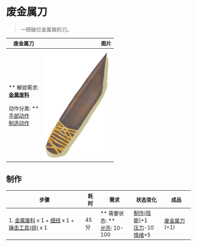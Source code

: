 # 废金属刀  
> 一把破烂金属做的刀。  
  
  废金属刀  |   图片   
 ----  |  ----:   
 ** 解锁需求: **<br>[金属废料](MetalScrap.md)<br><br>** 动作分类: **<br>[手部动作](HandAction.md)<br>[制造动作](CraftAction.md)  |  <img decoding="async" src="Sprite/ScrapKnife.png" href="a.md" style="max-width:300px;max-height:300px;">   
  
## 制作  
步骤  |  耗时  |  需求  |  状态变化  |  成品  
----  |  ----  |  ----  |  ----  |  ----  
1. [金属废料](MetalScrap.md) x 1 + [细线](CordFiber.md) x 1 + [锤击工具(组)](GpTag_Hammer.md) x 1  |  45分  |  ** 需要状态: **<br>[光亮](Light.md): 10-100  |  [制作(技能)](Skill_Crafting.md)+1<br>[压力](Stress.md)-10<br>[情绪](Morale.md)+5  |  [废金属刀](KnifeScrap.md)(+1)  


<script>document.title="废金属刀 - 卡牌生存百科 Card Survival Wiki";</script>